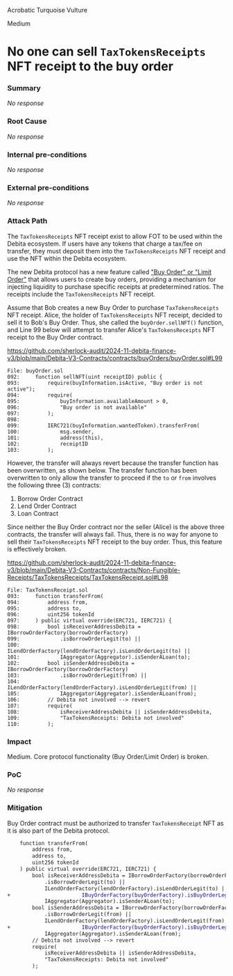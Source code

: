 Acrobatic Turquoise Vulture

Medium

# No one can sell `TaxTokensReceipts` NFT receipt to the buy order

### Summary

_No response_

### Root Cause

_No response_

### Internal pre-conditions

_No response_

### External pre-conditions

_No response_

### Attack Path

The `TaxTokensReceipts` NFT receipt exist to allow FOT to be used within the Debita ecosystem. If users have any tokens that charge a tax/fee on transfer, they must deposit them into the `TaxTokensReceipts` NFT receipt and use the NFT within the Debita ecosystem.

The new Debita protocol has a new feature called ["Buy Order" or "Limit Order"](https://debita-finance.gitbook.io/debita-v3/marketplace/limit-order) that allows users to create buy orders, providing a mechanism for injecting liquidity to purchase specific receipts at predetermined ratios. The receipts include the `TaxTokensReceipts` NFT receipt.

Assume that Bob creates a new Buy Order to purchase `TaxTokensReceipts` NFT receipt. Alice, the holder of `TaxTokensReceipts` NFT receipt, decided to sell it to Bob's Buy Order. Thus, she called the `buyOrder.sellNFT()` function, and Line 99 below will attempt to transfer Alice's `TaxTokensReceipts` NFT receipt to the Buy Order contract.

https://github.com/sherlock-audit/2024-11-debita-finance-v3/blob/main/Debita-V3-Contracts/contracts/buyOrders/buyOrder.sol#L99

```solidity
File: buyOrder.sol
092:     function sellNFT(uint receiptID) public {
093:         require(buyInformation.isActive, "Buy order is not active");
094:         require(
095:             buyInformation.availableAmount > 0,
096:             "Buy order is not available"
097:         );
098: 
099:         IERC721(buyInformation.wantedToken).transferFrom(
100:             msg.sender,
101:             address(this),
102:             receiptID
103:         );
```

However, the transfer will always revert because the transfer function has been overwritten, as shown below. The transfer function has been overwritten to only allow the transfer to proceed if the `to` or `from` involves the following three (3) contracts:

1. Borrow Order Contract
2. Lend Order Contract
3. Loan Contract

Since neither the Buy Order contract nor the seller (Alice) is the above three contracts, the transfer will always fail. Thus, there is no way for anyone to sell their `TaxTokensReceipts` NFT receipt to the buy order. Thus, this feature is effectively broken.

https://github.com/sherlock-audit/2024-11-debita-finance-v3/blob/main/Debita-V3-Contracts/contracts/Non-Fungible-Receipts/TaxTokensReceipts/TaxTokensReceipt.sol#L98

```solidity
File: TaxTokensReceipt.sol
093:     function transferFrom(
094:         address from,
095:         address to,
096:         uint256 tokenId
097:     ) public virtual override(ERC721, IERC721) {
098:         bool isReceiverAddressDebita = IBorrowOrderFactory(borrowOrderFactory)
099:             .isBorrowOrderLegit(to) ||
100:             ILendOrderFactory(lendOrderFactory).isLendOrderLegit(to) ||
101:             IAggregator(Aggregator).isSenderALoan(to);
102:         bool isSenderAddressDebita = IBorrowOrderFactory(borrowOrderFactory)
103:             .isBorrowOrderLegit(from) ||
104:             ILendOrderFactory(lendOrderFactory).isLendOrderLegit(from) ||
105:             IAggregator(Aggregator).isSenderALoan(from);
106:         // Debita not involved --> revert
107:         require(
108:             isReceiverAddressDebita || isSenderAddressDebita,
109:             "TaxTokensReceipts: Debita not involved"
110:         );
```

### Impact

Medium. Core protocol functionality (Buy Order/Limit Order) is broken.

### PoC

_No response_

### Mitigation

Buy Order contract must be authorized to transfer `TaxTokensReceipt` NFT as it is also part of the Debita protocol.

```diff
    function transferFrom(
        address from,
        address to,
        uint256 tokenId
    ) public virtual override(ERC721, IERC721) {
        bool isReceiverAddressDebita = IBorrowOrderFactory(borrowOrderFactory)
            .isBorrowOrderLegit(to) ||
            ILendOrderFactory(lendOrderFactory).isLendOrderLegit(to) ||
+						IBuyOrderFactory(buyOrderFactory).isBuyOrderLegit(to) ||
            IAggregator(Aggregator).isSenderALoan(to);
        bool isSenderAddressDebita = IBorrowOrderFactory(borrowOrderFactory)
            .isBorrowOrderLegit(from) ||
            ILendOrderFactory(lendOrderFactory).isLendOrderLegit(from) ||
+						IBuyOrderFactory(buyOrderFactory).isBuyOrderLegit(from) ||
            IAggregator(Aggregator).isSenderALoan(from);
        // Debita not involved --> revert
        require(
            isReceiverAddressDebita || isSenderAddressDebita,
            "TaxTokensReceipts: Debita not involved"
        );
```